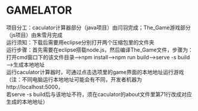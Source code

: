# GAMELATOR
项目分工：caculator计算器部分（java项目）由闫羽完成；The_Game游戏部分（js项目）由朱雪月完成  
运行须知：下载后需要用eclipse分别打开两个压缩包里的文件夹  
运行步骤：首先需要在eclipse搭载node.js，然后编译The_Game文件，步骤为：打开cmd窗口下的该文件目录——>npm install——>npm run build——>serve -s build ——>生成本地地址  
运行caculator计算器时，可通过点击选项里的game界面的本地地址运行游戏（注：不同电脑运行本地地址可能会有不同，开发者机器为http://localhost:5000，  
若serve -s build后与该地址不符，须在caculator的about文件里第71行改成对应生成的本地地址）  
